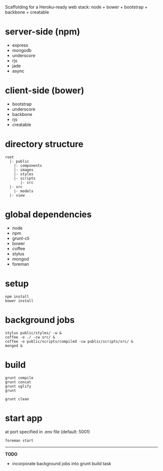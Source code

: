 Scaffolding for a Heroku-ready web stack: node + bower + bootstrap + backbone + creatable

# server-side (npm)

* express
* mongodb
* underscore
* rjs
* jade
* async

# client-side (bower)

* bootstrap
* underscore
* backbone
* rjs
* creatable

# directory structure

    root
      |- public
        |- components
        |- images
        |- styles
        |- scripts
           |- src
      |- src
        |- models
      |- view

# global dependencies

* node
* npm
* grunt-cli
* bower
* coffee
* stylus
* mongod
* foreman

# setup

    npm install
    bower install

# background jobs

    stylus public/styles/ -w &
    coffee -o ./ -cw src/ &
    coffee -o public/scripts/compiled -cw public/scripts/src/ &
    mongod &

# build

    grunt compile
    grunt concat
    grunt uglify
    grunt

    grunt clean

# start app
at port specified in .env file (default: 5001)

    foreman start


----------

**TODO**

* incorporate background jobs into grunt build task
